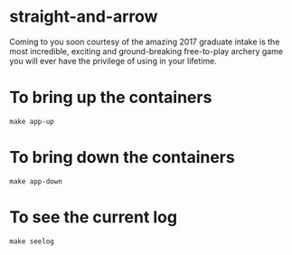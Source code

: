 # straight-and-arrow

Coming to you soon courtesy of the amazing 2017 graduate intake is the most incredible, exciting and ground-breaking free-to-play archery game you will ever have the privilege of using in your lifetime. 

# To bring up the containers
`make app-up`
 
# To bring down the containers
`make app-down`

# To see the current log
`make seelog`
